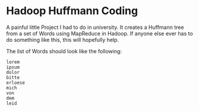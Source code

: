 # Hadoop Huffmann Coding
A painful little Project I had to do in university. It creates a Huffmann tree from a set of Words using MapReduce in Hadoop.
If anyone else ever has to do something like this, this will hopefully help.

The list of Words should look like the following:
```
lorem
ipsum
dolor
bitte
erloese
mich
von
dem 
leid
```
